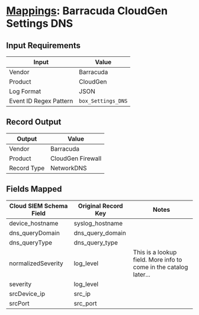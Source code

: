 # [Mappings](README.md): Barracuda CloudGen Settings DNS

## Input Requirements

|Input|Value|
|-----|-----|
|Vendor|Barracuda|
|Product|CloudGen|
|Log Format|JSON|
|Event ID Regex Pattern|`box_Settings_DNS`|

## Record Output

|Output|Value|
|------|-----|
|Vendor|Barracuda|
|Product|CloudGen Firewall|
|Record Type|NetworkDNS|

## Fields Mapped

|Cloud SIEM Schema Field|Original Record Key|Notes|
|-----------------------|-------------------|-----|
|device_hostname|syslog_hostname||
|dns_queryDomain|dns_query_domain||
|dns_queryType|dns_query_type||
|normalizedSeverity|log_level|This is a lookup field. More info to come in the catalog later...|
|severity|log_level||
|srcDevice_ip|src_ip||
|srcPort|src_port||

